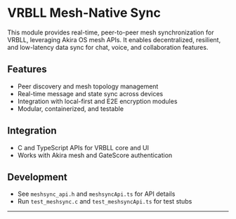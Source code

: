 # VRBLL Mesh-Native Sync

This module provides real-time, peer-to-peer mesh synchronization for VRBLL, leveraging Akira OS mesh APIs. It enables decentralized, resilient, and low-latency data sync for chat, voice, and collaboration features.

## Features
- Peer discovery and mesh topology management
- Real-time message and state sync across devices
- Integration with local-first and E2E encryption modules
- Modular, containerized, and testable

## Integration
- C and TypeScript APIs for VRBLL core and UI
- Works with Akira mesh and GateScore authentication

## Development
- See `meshsync_api.h` and `meshsyncApi.ts` for API details
- Run `test_meshsync.c` and `test_meshsyncApi.ts` for test stubs

---
